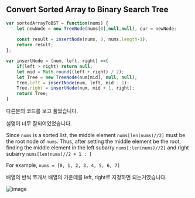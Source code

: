 ## Convert Sorted Array to Binary Search Tree

```js
var sortedArrayToBST = function(nums) {
    let newNode = new TreeNode(nums[0],null,null), cur = newNode;
    
    const result = insertNode(nums, 0, nums.length-1);
    return result;
};

var insertNode = (num, left, right) =>{
    if(left > right) return null;
    let mid = Math.round((left + right) / 2);
    let Tree = new TreeNode(num[mid], null, null);
    Tree.left = insertNode(num, left, mid - 1);
    Tree.right = insertNode(num, mid + 1, right);
    return Tree;
}
```

다른분의 코드를 보고 풀었습니다.

설명이 너무 잘되어있었습니다.

Since `nums` is a sorted list, the middle element `nums[len(nums)//2]` must be the root node of `nums`.
Thus, after setting the middle element be the root, finding the middle element in the left subarry `nums[:len(nums)//2]` and right subarry `nums[len(nums)//2 + 1 : ]`

For example, `nums = [0, 1, 2, 3, 4, 5, 6, 7]`

배열의 반씩 쪼개서 배열의 가운데를 left, right로 지정하면 되는거였습니다.



![image](https://assets.leetcode.com/users/images/9b668608-b437-47d4-8816-8dfe9dbdd318_1660126464.7137046.png)